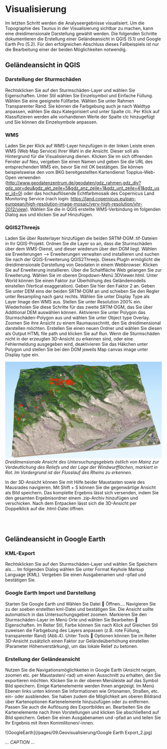 # Visualisierung

Im letzten Schritt werden die Analyseergebnisse visualisiert. Um die Topographie des Taunus in der Visualisierung sichtbar zu machen, kann eine dreidimensionale Darstellung gewählt werden. Die folgenden Schritte dokumentieren die Erstellung einer Geländeansicht in QGIS (5.1) und Google Earth Pro (5.2). Für den erfolgreichen Abschluss dieses Fallbeispiels ist nur die Bearbeitung einer der beiden Möglichkeiten notwendig.

## Geländeansicht in QGIS
### Darstellung der Sturmschäden
Rechtsklicken Sie auf den Sturmschäden-Layer und wählen Sie Eigenschaften. Unter Stil wählen Sie Einzelsymbol und Einfache Füllung. Wählen Sie eine geeignete Füllfarbe. Wählen Sie unter Rahmen Transparenter Rand. Sie können die Farbgebung auch je nach Waldtyp anpassen, wählen Sie dazu Kategorisiert und unter Spalte clc. Per Klick auf Klassifizieren werden alle vorhandenen Werte der Spalte clc hinzugefügt und Sie können die Einzelsymbole anpassen. 

### WMS 
Laden Sie per Klick auf WMS-Layer hinzufügen in der linken Leiste einen WMS (Web Map Service) Ihrer Wahl in die Ansicht. Dieser soll als Hintergrund für die Visualisierung dienen. Klicken Sie im sich öffnenden Fenster auf Neu, vergeben Sie einen Namen und geben Sie die URL des entsprechenden WMS ein, bevor Sie mit OK bestätigen. Sie können beispielsweise den vom BKG bereitgestellten Kartendienst Topplus-Web-Open verwenden (http://www.geodatenzentrum.de/geodaten/gdz_rahmen.gdz_div?gdz_spr=deu&gdz_akt_zeile=5&gdz_anz_zeile=1&gdz_unt_zeile=41&gdz_user_id=0) oder das hochauflösende Echtfarbmosaik des Copernicus Land Monitoring Service (nach login: https://land.copernicus.eu/pan-european/high-resolution-image-mosaic/very-high-resolution/vhr-2012/view). Wählen Sie die in QGIS erstellte WMS-Verbindung im folgenden Dialog aus und klicken Sie auf Hinzufügen. 

### QGIS2Threejs 
Laden Sie über Rasterlayer hinzufügen die beiden SRTM-DGM .tif-Dateien in Ihr QGIS-Projekt. Ordnen Sie die Layer so an, dass die Sturmschäden über dem WMS-Dienst, und dieser wiederum über den DGM liegt. Wählen sie Erweiterungen --> Erweiterungen verwalten und installieren und suchen Sie nach der QGIS-Erweiterung QGIS2Threejs. Dieses PlugIn ermöglicht die dreidimensionale Darstellung von Geodaten in einem Webbrowser. Klicken Sie auf Erweiterung installieren. Über die Schaltfläche Web gelangen Sie zur Erweiterung. Wählen Sie im oberen Dropdown-Menü 3DViewer.html. Unter World können Sie einen Faktor zur Überhöhung des Geländemodells einstellen (Vertical exaggeration). Geben Sie hier den Faktor 2 an. Geben Sie unter DEM eins der beiden SRTM-DGM an und schieben Sie den Regler unter Resampling nach ganz rechts. Wählen Sie unter Display Type als Layer Image den WMS aus. Stellen Sie unter Resolution 200% ein. Wiederholen Sie diese Schritte für das zweite SRTM-DGM, das Sie über Additional DEM auswählen können. Aktivieren Sie unter Polygon das Sturmschäden-Polygon aus und wählen Sie unter Object type Overlay. Zoomen Sie ihre Ansicht zu einem Raumausschnitt, den Sie dreidimensional darstellen möchten. Erstellen Sie einen neuen Ordner und wählen Sie diesen als Output HTML file path und klicken Sie auf Run. Wenn die Sturmschäden nicht in der erzeugten 3D-Ansicht zu erkennen sind, oder eine Fehlermeldung ausgegeben wird, deaktivieren Sie das Häkchen unter Polygon und stellen Sie bei den DGM jeweils Map canvas image unter Display type ein. 

![QGIS2Threejs](/pages/09.Geovisualisierung/QGIS2Threejs_output.png)
*Dreidimensionale Ansicht des Untersuchungsgebiets östlich von Mainz zur Verdeutlichung des Reliefs und der Lage der Windwurfflächen, markiert in Rot. Im Vordergrund ist der Flusslauf des Rheins zu erkennen.*

In der 3D-Ansicht können Sie mit Hilfe beider Maustasten sowie des Mausrades navigieren. Mit Shift + S können Sie die gegenwärtige Ansicht als Bild speichern. Das komplette Ergebnis lässt sich versenden, indem Sie den gesamten Ergebnisordner einem .zip-Archiv hinzufügen und verschicken. Nach dem Entpacken lässt sich die 3D-Ansicht per Doppelklick auf die .html-Datei öffnen.

<br><br>

## Geländeansicht in Google Earth
### KML-Export
Rechtsklicken Sie auf den Sturmschäden-Layer und wählen Sie Speichern als…. Im folgenden Dialog wählen Sie unter Format Keyhole Markup Language [KML]. Vergeben Sie einen Ausgabenamen und –pfad und bestätigen Sie. 

### Google Earth Import und Darstellung
Starten Sie Google Earth und Wählen Sie Datei  Öffnen…. Navigieren Sie zu der soeben erstellten kml-Datei und bestätigen Sie. Die Ansicht sollte automatisch in das Untersuchungsgebiet zoomen. Markieren Sie den Sturmschäden-Layer im Menü Orte und wählen Sie Bearbeiten  Eigenschaften. Im Reiter Stil, Farbe können Sie nach Klick auf Gleichen Stil zuweisen die Farbgebung des Layers anpassen (z.B. rote Füllung, transparenter Rand) (Abb.4). Unter Tools  Optionen können Sie im Reiter 3D-Ansicht zusätzlich einen Faktor zur Geländeüberhöhung einstellen (Parameter Höhenverstärkung), um das lokale Relief zu betonen.

### Erstellung der Geländeansicht
Nutzen Sie die Navigationsmöglichkeiten in Google Earth (Ansicht neigen, zoomen etc. per Maustasten/-rad) um einen Ausschnitt zu erhalten, den Sie exportieren möchten. Klicken Sie in der oberen Menüleiste auf das Symbol Bild speichern. Einige Kartenelemente werden Ihnen angezeigt. Im Menü Ebenen links unten können Sie Informationen wie Ortsnamen, Straßen, etc. ein- oder ausblenden. Sie haben zudem die Möglichkeit am oberen Bildrand über Kartenoptionen Kartenelemente hinzuzufügen oder zu entfernen. Passen Sie auch die Auflösung des Exportbildes an. Bearbeiten Sie die Kartenelemente nach Ihren Vorstellungen und klicken Sie abschließend auf Bild speichern. Geben Sie einen Ausgabenamen und –pfad an und teilen Sie Ihr Ergebnis mit Ihren Kommilitonen/-innen.

![GoogleEarth](/pages/09.Geovisualisierung/Google Earth Export_2.jpg)

*… CAPTION …*
